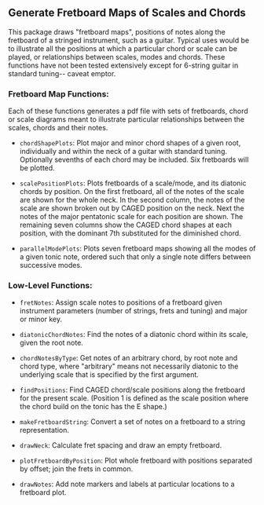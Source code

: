 ## Generate Fretboard Maps of Scales and Chords

This package draws "fretboard maps", positions of notes along the fretboard of a stringed instrument, such as a guitar. Typical uses would be to illustrate all the positions at which a particular chord or scale can be played, or relationships between scales, modes and chords. These functions have not been tested extensively except for 6-string guitar in standard tuning-- caveat emptor.

### Fretboard Map Functions:
Each of these functions generates a pdf file with sets of fretboards, chord or scale diagrams meant to illustrate particular relationships between the scales, chords and their notes.

* `chordShapePlots`: Plot major and minor chord shapes of a given root, individually and within the neck of a guitar with standard tuning. Optionally sevenths of each chord may be included. Six fretboards will be plotted.

* `scalePositionPlots`: Plots fretboards of a scale/mode, and its diatonic chords by position. On the first fretboard, all of the notes of the scale are shown for the whole neck. In the second column, the notes of the scale are shown broken out by CAGED position on the neck. Next the notes of the major pentatonic scale for each position are shown. The remaining seven columns show the CAGED chord shapes at each position, with the dominant 7th substituted for the diminished chord.

* `parallelModePlots`: Plots seven fretboard maps showing all the modes of a given tonic note,
ordered such that only a single note differs between successive modes.

### Low-Level Functions:

* `fretNotes`: Assign scale notes to positions of a fretboard given instrument parameters (number of strings, frets and tuning) and major or minor key.

* `diatonicChordNotes`: Find the notes of a diatonic chord within its scale, given the root note.

* `chordNotesByType`: Get notes of an arbitrary chord, by root note and chord type, where
"arbitrary" means not necessarily diatonic to the underlying scale that is specified by the first argument.

* `findPositions`: Find CAGED chord/scale positions along the fretboard for the present scale. (Position 1 is defined as the scale position where the chord build on the tonic has the E shape.)

* `makeFretboardString`: Convert a set of notes on a fretboard to a string representation.

* `drawNeck`: Calculate fret spacing and draw an empty fretboard.

* `plotFretboardByPosition`: Plot whole fretboard with positions separated by offset; join the frets in common.

* `drawNotes`: Add note markers and labels at particular locations to a fretboard plot.

